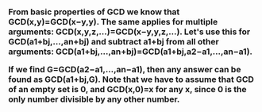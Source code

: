 <h3>From basic properties of GCD we know that GCD(x,y)=GCD(x−y,y). The same applies for multiple arguments: GCD(x,y,z,…)=GCD(x−y,y,z,…). 
Let's use this for GCD(a1+bj,…,an+bj) and subtract a1+bj from all other arguments: GCD(a1+bj,…,an+bj)=GCD(a1+bj,a2−a1,…,an−a1).

If we find G=GCD(a2−a1,…,an−a1), then any answer can be found as GCD(a1+bj,G). 
Note that we have to assume that GCD of an empty set is 0, and GCD(x,0)=x for any x, since 0 is the only number divisible by any other number.
</h3>
